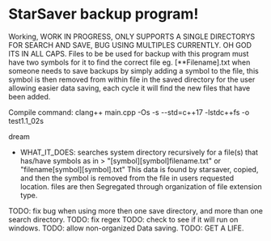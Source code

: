 # StarSaver backup program!
Working, WORK IN PROGRESS, ONLY SUPPORTS A SINGLE DIRECTORYS FOR SEARCH AND SAVE, BUG USING MULTIPLES CURRENTLY. OH GOD ITS IN ALL CAPS. 
    Files to be be used for backup with this program must have two symbols for it to find the correct file eg. [**Filename].txt
when someone needs to save backups by simply adding a symbol to the file, this symbol is then removed from within file in the saved directory
for the user allowing easier data saving, each cycle it will find the new files that have been added. 

Compile command: clang++ main.cpp -Os -s --std=c++17 -lstdc++fs -o test1.1_02s

dream
  * WHAT_IT_DOES: searches system directory recursively for a file(s) that has/have symbols as in > "[symbol][symbol]filename.txt" or "filename[symbol][symbol].txt"
                 This data is found by starsaver, copied, and then the symbol is removed from the file in users requested location. 
                 files are then Segregated through organization of file extension type. 
              


TODO: fix bug when using more then one save directory, and more than one search directory. 
TODO: fix regex
TODO: check to see if it will run on windows. 
TODO: allow non-organized Data saving. 
TODO: GET A LIFE. 
